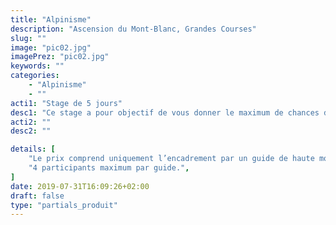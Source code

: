 ```yaml
---
title: "Alpinisme"
description: "Ascension du Mont-Blanc, Grandes Courses"
slug: ""
image: "pic02.jpg"
imagePrez: "pic02.jpg"
keywords: ""
categories:
    - "Alpinisme"
    - ""
acti1: "Stage de 5 jours"
desc1: "Ce stage a pour objectif de vous donner le maximum de chances de réussir l’ascension du Mont Blanc, même si vous n’avez pas d’expérience de la haute montagne et de l’alpinisme. Les trois premiers jours de ce stage sont consacrés à l’apprentissage des techniques de base (glace, neige, rocher). Ils permettent aussi de vous acclimater à l’altitude, avant de vous lancer, les 2 derniers jours, dans la belle aventure humaine et physique que représente l'ascension du Mont Blanc."
acti2: ""
desc2: ""

details: [
    "Le prix comprend uniquement l’encadrement par un guide de haute montagne, tous les frais annexes (refuge, repas, déplacements) sont à la charge des stagiaires.",
    "4 participants maximum par guide.",
]
date: 2019-07-31T16:09:26+02:00
draft: false
type: "partials_produit"
---
```

